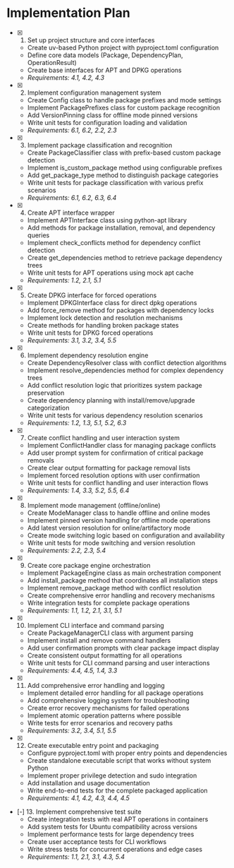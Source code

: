 # Implementation Plan

- [x] 1. Set up project structure and core interfaces
  - Create uv-based Python project with pyproject.toml configuration
  - Define core data models (Package, DependencyPlan, OperationResult)
  - Create base interfaces for APT and DPKG operations
  - _Requirements: 4.1, 4.2, 4.3_

- [x] 2. Implement configuration management system
  - Create Config class to handle package prefixes and mode settings
  - Implement PackagePrefixes class for custom package recognition
  - Add VersionPinning class for offline mode pinned versions
  - Write unit tests for configuration loading and validation
  - _Requirements: 6.1, 6.2, 2.2, 2.3_

- [x] 3. Implement package classification and recognition
  - Create PackageClassifier class with prefix-based custom package detection
  - Implement is_custom_package method using configurable prefixes
  - Add get_package_type method to distinguish package categories
  - Write unit tests for package classification with various prefix scenarios
  - _Requirements: 6.1, 6.2, 6.3, 6.4_

- [x] 4. Create APT interface wrapper
  - Implement APTInterface class using python-apt library
  - Add methods for package installation, removal, and dependency queries
  - Implement check_conflicts method for dependency conflict detection
  - Create get_dependencies method to retrieve package dependency trees
  - Write unit tests for APT operations using mock apt cache
  - _Requirements: 1.2, 2.1, 5.1_

- [x] 5. Create DPKG interface for forced operations
  - Implement DPKGInterface class for direct dpkg operations
  - Add force_remove method for packages with dependency locks
  - Implement lock detection and resolution mechanisms
  - Create methods for handling broken package states
  - Write unit tests for DPKG forced operations
  - _Requirements: 3.1, 3.2, 3.4, 5.5_

- [x] 6. Implement dependency resolution engine
  - Create DependencyResolver class with conflict detection algorithms
  - Implement resolve_dependencies method for complex dependency trees
  - Add conflict resolution logic that prioritizes system package preservation
  - Create dependency planning with install/remove/upgrade categorization
  - Write unit tests for various dependency resolution scenarios
  - _Requirements: 1.2, 1.3, 5.1, 5.2, 6.3_

- [x] 7. Create conflict handling and user interaction system
  - Implement ConflictHandler class for managing package conflicts
  - Add user prompt system for confirmation of critical package removals
  - Create clear output formatting for package removal lists
  - Implement forced resolution options with user confirmation
  - Write unit tests for conflict handling and user interaction flows
  - _Requirements: 1.4, 3.3, 5.2, 5.5, 6.4_

- [x] 8. Implement mode management (offline/online)
  - Create ModeManager class to handle offline and online modes
  - Implement pinned version handling for offline mode operations
  - Add latest version resolution for online/artifactory mode
  - Create mode switching logic based on configuration and availability
  - Write unit tests for mode switching and version resolution
  - _Requirements: 2.2, 2.3, 5.4_

- [x] 9. Create core package engine orchestration
  - Implement PackageEngine class as main orchestration component
  - Add install_package method that coordinates all installation steps
  - Implement remove_package method with conflict resolution
  - Create comprehensive error handling and recovery mechanisms
  - Write integration tests for complete package operations
  - _Requirements: 1.1, 1.2, 2.1, 3.1, 5.1_

- [x] 10. Implement CLI interface and command parsing
  - Create PackageManagerCLI class with argument parsing
  - Implement install and remove command handlers
  - Add user confirmation prompts with clear package impact display
  - Create consistent output formatting for all operations
  - Write unit tests for CLI command parsing and user interactions
  - _Requirements: 4.4, 4.5, 1.4, 3.3_

- [x] 11. Add comprehensive error handling and logging
  - Implement detailed error handling for all package operations
  - Add comprehensive logging system for troubleshooting
  - Create error recovery mechanisms for failed operations
  - Implement atomic operation patterns where possible
  - Write tests for error scenarios and recovery paths
  - _Requirements: 3.2, 3.4, 5.1, 5.5_

- [x] 12. Create executable entry point and packaging
  - Configure pyproject.toml with proper entry points and dependencies
  - Create standalone executable script that works without system Python
  - Implement proper privilege detection and sudo integration
  - Add installation and usage documentation
  - Write end-to-end tests for the complete packaged application
  - _Requirements: 4.1, 4.2, 4.3, 4.4, 4.5_

- [-] 13. Implement comprehensive test suite
  - Create integration tests with real APT operations in containers
  - Add system tests for Ubuntu compatibility across versions
  - Implement performance tests for large dependency trees
  - Create user acceptance tests for CLI workflows
  - Write stress tests for concurrent operations and edge cases
  - _Requirements: 1.1, 2.1, 3.1, 4.3, 5.4_